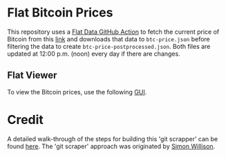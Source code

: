# Flat Bitcoin Prices

This repository uses a [Flat Data GitHub Action](https://next.github.com/projects/flat-data/) to fetch the current price of Bitcoin from this [link](https://api.coindesk.com/v2/bpi/currentprice.json) and downloads that data to `btc-price.json` before filtering the data to create `btc-price-postprocessed.json`. Both files are updated at 12:00 p.m. (noon) every day if there are changes. 

## Flat Viewer

To view the Bitcoin prices, use the following [GUI](https://flatgithub.com/YangWu1227/flat-bitcoin-price).

# Credit

A detailed walk-through of the steps for building this 'git scrapper' can be found [here](https://github.com/githubocto/flat-demo-bitcoin-price). The 'git scraper' approach was originated by [Simon Willison](https://simonwillison.net/2020/Oct/9/git-scraping/).
